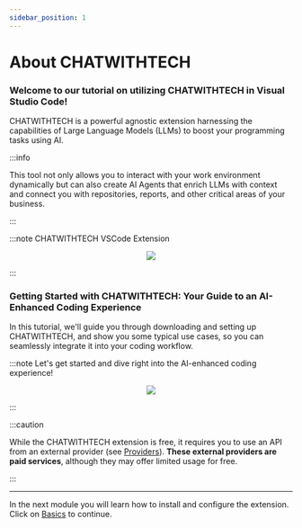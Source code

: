 ```yaml
---
sidebar_position: 1
---
```


# About CHATWITHTECH

### Welcome to our tutorial on utilizing CHATWITHTECH in Visual Studio Code! 
 
 CHATWITHTECH is a powerful agnostic extension harnessing the capabilities of Large Language Models (LLMs) to boost your programming tasks using AI. 
 
:::info

 This tool not only allows you to interact with your work environment dynamically but can also create AI Agents that enrich LLMs with context and connect you with repositories, reports, and other critical areas of your business. 
 
:::

:::note CHATWITHTECH VSCode Extension
<p align="center">
    <img src="https://github.com/davila7/code-gpt-docs/assets/37567214/90c605d1-eabe-4a68-a237-9a78815b02d7" />

</p>
:::

### Getting Started with CHATWITHTECH: Your Guide to an AI-Enhanced Coding Experience
 
 In this tutorial, we'll guide you through downloading and setting up CHATWITHTECH, and show you some typical use cases, so you can seamlessly integrate it into your coding workflow. 
 

:::note Let's get started and dive right into the AI-enhanced coding experience!
<p align="center">
    <img src="https://github.com/davila7/code-gpt-docs/assets/37567214/e40da67a-0da3-49b8-aae5-0f9a87da1977"/>
</p>
:::


:::caution

While the CHATWITHTECH extension is free, it requires you to use an API from an external provider (see [Providers](/docs/category/ai-providers)). **These external providers are paid services**, although they may offer limited usage for free.

:::

--- 

In the next module you will learn how to install and configure the extension. Click on [Basics](/docs/category/basics) to continue.

